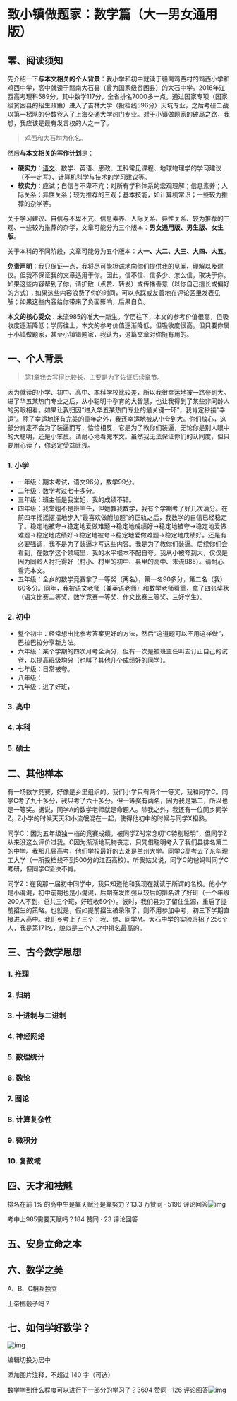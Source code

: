 # 致小镇做题家：数学篇（大一男女通用版）

## 零、阅读须知

先介绍一下**与本文相关的个人背景**：我小学和初中就读于赣南鸡西村的鸡西小学和鸡西中学，高中就读于赣南大石县（曾为国家级贫困县）的大石中学。2016年江西高考理科589分，其中数学117分，全省排名7000多一点。通过国家专项（国家级贫困县的招生政策）进入了吉林大学（投档线596分）天坑专业，之后考研二战以第一梯队的分数卷入了上海交通大学热门专业。对于小镇做题家的破局之路，我想，我应该是最有发言权的人之一了。

> 鸡西和大石均为化名。

然后**与本文相关的写作计划**是：

- **硬实力**：[语文](https://zhuanlan.zhihu.com/p/541547551)、数学、英语、思政、工科常见课程、地球物理学的学习建议（不一定写）、计算机科学与技术的学习建议等。
- **软实力**：应试；自信与不卑不亢；对所有学科体系的宏观理解；信息素养；人际关系；异性关系；较为推荐的三观；基本技能，如计算机常识；一些较为推荐的杂学等。

关于学习建议、自信与不卑不亢、信息素养、人际关系、异性关系、较为推荐的三观、一些较为推荐的杂学，文章可能分为三个版本：**男女通用版、男生版、女生版**。

关于本科的不同阶段，文章可能分为五个版本：**大一、大二、大三、大四、大五**。

**免责声明**：我只保证一点，我将尽可能坦诚地向你们提供我的见闻、理解以及建议。但我不保证我的文章适用于你。因此，信不信、信多少、怎么信，取决于你。如果这些内容帮到了你，请扩散（点赞、转发）或传播善意（以你自己擅长或偏好的方式）；如果这些内容浪费了你的时间，可以点踩或友善地在评论区里发表见解；如果这些内容给你带来了负面影响，后果自负。

**本文的核心受众**：末流985的准大一新生。学历往下，本文的参考价值很高，但吸收度逐渐降低；学历往上，本文的参考价值逐渐降低，但吸收度很高。但只要你属于小镇做题家，甚至小镇错题家，我认为，这篇文章对你挺有用的。

## 一、个人背景

> 第1章我会写得比较长，主要是为了佐证后续章节。

因为就读的小学、初中、高中、本科学校比较差，所以我很幸运地被一路夸到大。进了华五某热门专业之后，从小聪明中孕育的大智慧，也让我得到了某些非同龄人的另眼相看。如果让我归因“进入华五某热门专业的最关键一环”，我肯定秒接“幸运”。除了幸运地拥有完美的童年之外，我还幸运地被从小夸到大。你们放心，这部分肯定不会为了装逼而写，恰恰相反，它是为了教你们装逼，无论你是别人眼中的大聪明，还是小笨蛋。请耐心地看完本文。虽然我无法保证你们的认同度，但只要用心读了，你必定受益匪浅。

### 1. 小学

- 一年级：期末考试，语文96分，数学99分。
- 二年级：数学考过七十多分。
- 三年级：班主任是我堂姐，我的成绩不错。
- 四年级：我堂姐不是班主任，但她教我数学，我有个学期考了好几次满分。在前四年摇摇摆摆地步入“最喜欢做附加题”的正轨之后，我数学的自信已经稳定了。稳定地被夸→稳定地爱做难题→稳定地成绩好→稳定地被夸→稳定地爱做难题→稳定地成绩好→稳定地被夸→稳定地爱做难题→稳定地成绩好。还是有必要强调，我不是为了装逼才写这些内容。我是为了教你们装逼。后续你们会看到，在数学这个领域里，我的水平根本不配自夸。我从小被夸到大，仅仅是因为同龄人衬托得好（村小、村里的初中、县里的高中、末流985）。请耐心看完本文。
- 五年级：全乡的数学竞赛拿了一等奖（两名），第一名90多分，第二名（我）60多分。同年，我被语文老师（兼英语老师）和数学老师看重，拿了四张奖状（语文比赛二等奖、数学竞赛一等奖、作文比赛三等奖、三好学生）。

### 2. 初中

- 整个初中：经常想出比参考答案更好的方法，然后“这道题可以不用这样做”，巴拉巴拉分享新方法。
- 六年级：某个学期的四次月考全满分，但有一次是被班主任叫去订正自己的试卷，以提高班级均分（也叫了其他几个成绩好的同学）。
- 七年级：日常被夸。
- 八年级：
- 九年级：进了好班，

### 3. 高中

### 4. 本科

### 5. 硕士

## 二、其他样本

有一场数学竞赛，好像是乡里组织的。我们小学只有两个一等奖，我和同学C。同学C考了九十多分，我只考了六十多分。但一等奖有两名，因为我是第二，所以也是一等奖。据说，同学A的数学老师就是命题人。除我之外，我还有一位同乡同学Z。Z小学的时候天天和小流氓混在一起，使得他初中的时候与同学X相熟。

同学C：因为五年级独一档的竞赛成绩，被同学Z时常念叨“C特别聪明”，但同学Z从来没这么评价过我。C因为渐渐地玩物丧志，只凭借聪明考入了我们县排名第二的中学。我那几届高考，他们学校最好的去处是兰州大学。同学C高考去了东华理工大学（一所投档线不到500分的江西高校）。听我姑父说，同学C的爸妈叫同学C考研，但同学C坚决不肯。

同学Z：在我那一届初中同学中，我只知道他和我现在就读于所谓的名校。他小学是小混混，初中前期也是小混混，后期奋发图强以较后的排名进了好班（一个年级200人不到，总共三个班，好班收50个）。彼时，我们县为了留住生源，重启了提前招生的策略。也就是，假如提前招生被录取了，则不用参加中考，初三下学期直接进入高中。我们乡考上了三个：我、他、同学M。大石中学的实验班招了256个人，我是第171名，貌似是三个人之中排名最高的。

## 三、古今数学思想

### 1. 推理

### 2. 归纳

### 3. 十进制与二进制

### 4. 神经网络

### 5. 数理统计

### 6. 数论

### 7. 图论

### 8. 计算复杂性

### 9. 微积分

### 10. 复数域

## 四、天才和袪魅

排名在前 1% 的高中生是靠天赋还是靠努力？13.3 万赞同 · 5196 评论回答![img](https://pic1.zhimg.com/v2-5d5e2527e06e07096e88ed50e5d524e8_720w.jpg?source=7e7ef6e2)

考中上985需要天赋吗？184 赞同 · 23 评论回答

## 五、安身立命之本

## 六、数学之美

A、B、C相互独立

上帝掷骰子吗？

## 七、如何学好数学？

![img](https://pic1.zhimg.com/80/v2-8996060bb387a7f47032fa28f43434d8_1440w.png?source=d16d100b)



编辑切换为居中

添加图片注释，不超过 140 字（可选）

数学学到什么程度可以进行下一部分的学习了？3694 赞同 · 126 评论回答![img](https://picx.zhimg.com/4e42565c09ec33d4bd36c39f1140346c_720w.jpg?source=7e7ef6e2)
